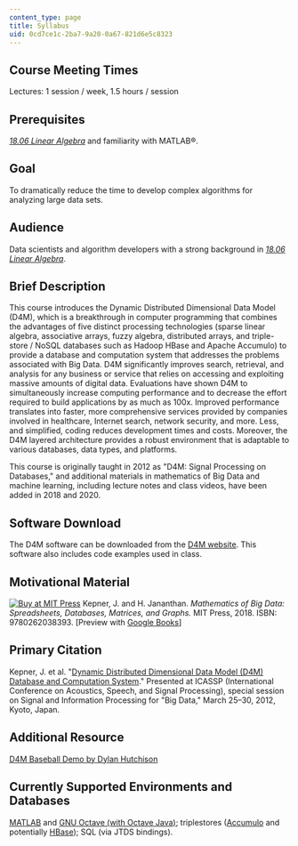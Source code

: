 ```yaml
---
content_type: page
title: Syllabus
uid: 0cd7ce1c-2ba7-9a20-0a67-821d6e5c8323
---
```


Course Meeting Times
--------------------

Lectures: 1 session / week, 1.5 hours / session

Prerequisites
-------------

[_18.06 Linear Algebra_](/courses/18-06sc-linear-algebra-fall-2011) and familiarity with MATLAB®.

Goal
----

To dramatically reduce the time to develop complex algorithms for analyzing large data sets.

Audience
--------

Data scientists and algorithm developers with a strong background in [_18.06 Linear Algebra_](/courses/18-06sc-linear-algebra-fall-2011).

Brief Description
-----------------

This course introduces the Dynamic Distributed Dimensional Data Model (D4M), which is a breakthrough in computer programming that combines the advantages of five distinct processing technologies (sparse linear algebra, associative arrays, fuzzy algebra, distributed arrays, and triple-store / NoSQL databases such as Hadoop HBase and Apache Accumulo) to provide a database and computation system that addresses the problems associated with Big Data. D4M significantly improves search, retrieval, and analysis for any business or service that relies on accessing and exploiting massive amounts of digital data. Evaluations have shown D4M to simultaneously increase computing performance and to decrease the effort required to build applications by as much as 100x. Improved performance translates into faster, more comprehensive services provided by companies involved in healthcare, Internet search, network security, and more. Less, and simplified, coding reduces development times and costs. Moreover, the D4M layered architecture provides a robust environment that is adaptable to various databases, data types, and platforms.

This course is originally taught in 2012 as "D4M: Signal Processing on Databases," and additional materials in mathematics of Big Data and machine learning, including lecture notes and class videos, have been added in 2018 and 2020.

Software Download
-----------------

The D4M software can be downloaded from the [D4M website](http://d4m.mit.edu/). This software also includes code examples used in class.

Motivational Material
---------------------

[![Buy at MIT Press](/images/mp_logo.gif)](https://mitpress.mit.edu/9780262038393) Kepner, J. and H. Jananthan. _Mathematics of Big Data: Spreadsheets, Databases, Matrices, and Graphs._ MIT Press, 2018. ISBN: 9780262038393. \[Preview with [Google Books](https://books.google.com/books?id=4vBoDwAAQBAJ&printsec=frontcover&source=gbs_ge_summary_r&cad=0#v=onepage&q&f=false)\]

Primary Citation
----------------

Kepner, J. et al. "[Dynamic Distributed Dimensional Data Model (D4M) Database and Computation System](http://dx.doi.org/10.1109/ICASSP.2012.6289129)." Presented at ICASSP (International Conference on Acoustics, Speech, and Signal Processing), special session on Signal and Information Processing for "Big Data," March 25–30, 2012, Kyoto, Japan.

Additional Resource
-------------------

[D4M Baseball Demo by Dylan Hutchison](https://github.com/denine99/d4mBB)

Currently Supported Environments and Databases
----------------------------------------------

[MATLAB](http://www.mathworks.com/) and [GNU Octave (with Octave Java)](http://www.gnu.org/software/octave/); triplestores ([Accumulo](http://accumulo.apache.org/) and potentially [HBase](http://hbase.apache.org/)); SQL (via JTDS bindings).